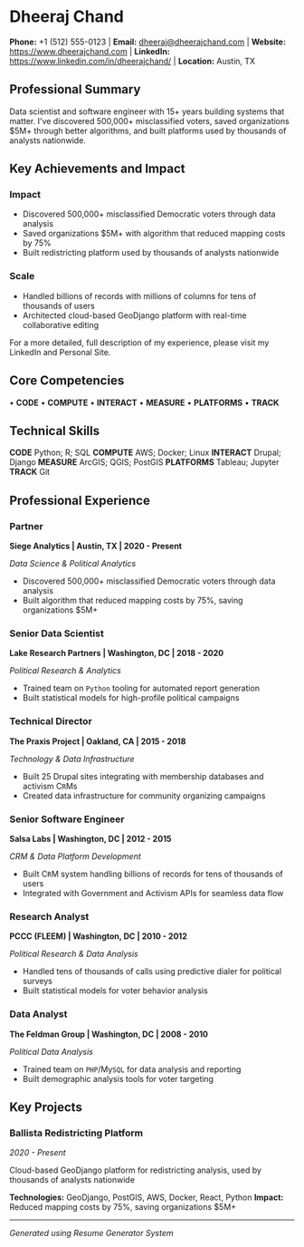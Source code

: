 # Dheeraj Chand

**Phone:** +1 (512) 555-0123 | **Email:** dheeraj@dheerajchand.com | **Website:** https://www.dheerajchand.com | **LinkedIn:** https://www.linkedin.com/in/dheerajchand/ | **Location:** Austin, TX

## Professional Summary

Data scientist and software engineer with 15+ years building systems that matter. I've discovered 500,000+ misclassified voters, saved organizations $5M+ through better algorithms, and built platforms used by thousands of analysts nationwide.

## Key Achievements and Impact

### Impact
- Discovered 500,000+ misclassified Democratic voters through data analysis
- Saved organizations $5M+ with algorithm that reduced mapping costs by 75%
- Built redistricting platform used by thousands of analysts nationwide

### Scale
- Handled billions of records with millions of columns for tens of thousands of users
- Architected cloud-based GeoDjango platform with real-time collaborative editing

For a more detailed, full description of my experience, please visit my LinkedIn and Personal Site.

## Core Competencies

• **CODE**
• **COMPUTE**
• **INTERACT**
• **MEASURE**
• **PLATFORMS**
• **TRACK**

## Technical Skills

**CODE** Python; R; SQL
**COMPUTE** AWS; Docker; Linux
**INTERACT** Drupal; Django
**MEASURE** ArcGIS; QGIS; PostGIS
**PLATFORMS** Tableau; Jupyter
**TRACK** Git

## Professional Experience

### Partner
**Siege Analytics | Austin, TX | 2020 - Present**

*Data Science & Political Analytics*

- Discovered 500,000+ misclassified Democratic voters through data analysis
- Built algorithm that reduced mapping costs by 75%, saving organizations $5M+

### Senior Data Scientist
**Lake Research Partners | Washington, DC | 2018 - 2020**

*Political Research & Analytics*

- Trained team on `Python` tooling for automated report generation
- Built statistical models for high-profile political campaigns

### Technical Director
**The Praxis Project | Oakland, CA | 2015 - 2018**

*Technology & Data Infrastructure*

- Built 25 Drupal sites integrating with membership databases and activism C`R`Ms
- Created data infrastructure for community organizing campaigns

### Senior Software Engineer
**Salsa Labs | Washington, DC | 2012 - 2015**

*CRM & Data Platform Development*

- Built C`R`M system handling billions of records for tens of thousands of users
- Integrated with Government and Activism APIs for seamless data flow

### Research Analyst
**PCCC (FLEEM) | Washington, DC | 2010 - 2012**

*Political Research & Data Analysis*

- Handled tens of thousands of calls using predictive dialer for political surveys
- Built statistical models for voter behavior analysis

### Data Analyst
**The Feldman Group | Washington, DC | 2008 - 2010**

*Political Data Analysis*

- Trained team on `PHP`/My`SQL` for data analysis and reporting
- Built demographic analysis tools for voter targeting

## Key Projects

### Ballista Redistricting Platform
*2020 - Present*

Cloud-based GeoDjango platform for redistricting analysis, used by thousands of analysts nationwide

**Technologies:** GeoDjango, PostGIS, AWS, Docker, React, Python
**Impact:** Reduced mapping costs by 75%, saving organizations $5M+

---

*Generated using Resume Generator System*